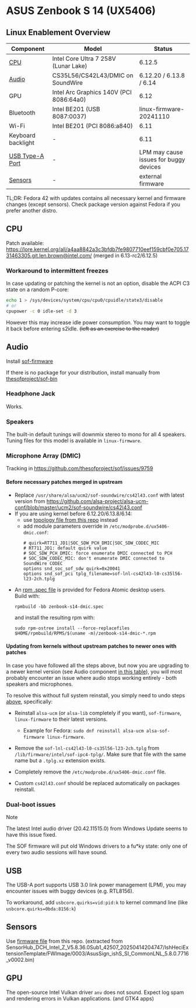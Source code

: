 # ASUS Zenbook S 14 (UX5406)

## Linux Enablement Overview

| Component | Model | Status |
|-|-|-|
| [CPU](#cpu) | Intel Core Ultra 7 258V (Lunar Lake) | 6.12.5 |
| [Audio](#audio) | CS35L56/CS42L43/DMIC on SoundWire | 6.12.20 / 6.13.8 / 6.14 |
| GPU | Intel Arc Graphics 140V (PCI 8086:64a0) | 6.12 |
| Bluetooth | Intel BE201 (USB 8087:0037) | linux-firmware-20241110 |
| Wi-Fi | Intel BE201 (PCI 8086:a840) | 6.11 |
| Keyboard backlight | - | 6.11 |
| [USB Type-A Port](#USB) | - | LPM may cause issues for buggy devices |
| [Sensors](#Sensors) | - | external firmware |

TL;DR: Fedora 42 with updates contains all necessary kernel and firmware changes (except sensors). Check package version against Fedora if you prefer another distro.

## CPU

Patch available: https://lore.kernel.org/all/a4aa8842a3c3bfdb7fe9807710eef159cbf0e705.1731463305.git.len.brown@intel.com/ (merged in 6.13-rc2/6.12.5)

### Workaround to intermittent freezes

In case updating or patching the kernel is not an option, disable the ACPI C3 state on a random P-core:

```bash
echo 1 > /sys/devices/system/cpu/cpu0/cpuidle/state3/disable
# or
cpupower -c 0 idle-set -d 3
```

However this may increase idle power consumption. You may want to toggle it back before entering s2idle. ~~(left as an exercise to the reader)~~

## Audio

Install [sof-firmware](https://pkgs.org/search/?q=sof-lnl-cs42l43-l0-cs35l56-l23-2ch.tplg)

If there is no package for your distribution, install manually from [thesofproject/sof-bin](https://github.com/thesofproject/sof-bin)

### Headphone Jack

Works.

### Speakers

The built-in default tunings will downmix stereo to mono for all 4 speakers. Tuning files for this model is available in `linux-firmware`.

### Microphone Array (DMIC)

Tracking in https://github.com/thesofproject/sof/issues/9759

#### Before necessary patches merged in upstream

* Replace `/usr/share/alsa/ucm2/sof-soundwire/cs42l43.conf` with latest version from https://github.com/alsa-project/alsa-ucm-conf/blob/master/ucm2/sof-soundwire/cs42l43.conf
* If you are using kernel before 6.12.20/6.13.8/6.14:
  - use [topology file from this repo](firmware/intel/sof-ipc4-tplg/sof-lnl-cs42l43-l0-cs35l56-l23-2ch.tplg) instead
  - add module parameters override in `/etc/modprobe.d/ux5406-dmic.conf`:
    ```
    # quirk=RT711_JD1|SOC_SDW_PCH_DMIC|SOC_SDW_CODEC_MIC
    # RT711_JD1: default quirk value
    # SOC_SDW_PCH_DMIC: force enumerate DMIC connected to PCH
    # SOC_SDW_CODEC_MIC: don't enumerate DMIC connected to SoundWire CODEC
    options snd_soc_sof_sdw quirk=0x20041
    options snd_sof_pci tplg_filename=sof-lnl-cs42l43-l0-cs35l56-l23-2ch.tplg
    ```
* An [rpm .spec file](zenbook-s14-dmic.spec) is provided for Fedora Atomic desktop users.  
  Build with:
  ```
  rpmbuild -bb zenbook-s14-dmic.spec
  ```
  and install the resulting rpm with:
  ```
  sudo rpm-ostree install --force-replacefiles $HOME/rpmbuild/RPMS/$(uname -m)/zenbook-s14-dmic-*.rpm
  ```

#### Updating from kernels without upstream patches to newer ones with patches

In case you have followed all the steps above, but now you are upgrading to a newer kernel version (see Audio component [in this table](#linux-enablement-overview)), you will most probably encounter an issue where audio stops working entirely - both speakers and microphones.

To resolve this without full system reinstall, you simply need to undo steps [above](#before-necessary-patches-merged-in-upstream), specifically:

* Reinstall `alsa-ucm` (or `alsa-lib` completely if you want), `sof-firmware`, `linux-firmware` to their latest versions. 
  - Example for Fedora: `sudo dnf reinstall alsa-ucm alsa-sof-firmware linux-firmware`.

* Remove the `sof-lnl-cs42l43-l0-cs35l56-l23-2ch.tplg` from `/lib/firmware/intel/sof-ipc4-tplg/`. Make sure that file with the same name but a `.tplg.xz` extension exists.

* Completely remove the `/etc/modprobe.d/ux5406-dmic.conf` file.

* Custom `cs42l43.conf` should be replaced automatically on packages reinstall.

### Dual-boot issues

> [!NOTE]
> The latest Intel audio driver (20.42.11515.0) from Windows Update seems to have this issue fixed.

The SOF firmware will put old Windows drivers to a fu*ky state: only one of every two audio sessions will have sound.

## USB

The USB-A port supports USB 3.0 link power management (LPM), you may encounter issues with buggy devices (e.g. RTL8156).

To workaround, add `usbcore.quirks=vid:pid:k` to kernel command line (like `usbcore.quirks=0bda:8156:k`)

## Sensors

Use [firmware file](firmware/intel/ish/ish_lnlm_ef534c00_fb3b8d86.bin) from this repo. (extracted from SensorHub_DCH_Intel_Z_V5.8.36.0Sub1_42507_20250414204747/IshHeciExtensionTemplate/FWImage/0003/AsusSign_ishS_SI_CommonLNL_5.8.0.7716_v0002.bin)

## GPU

The open-source Intel Vulkan driver `anv` does not sound. Expect log spam and rendering errors in Vulkan applications. (and GTK4 apps)

